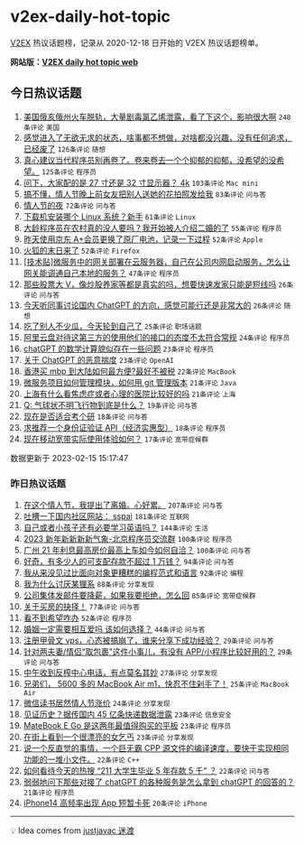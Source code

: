 # v2ex-daily-hot-topic

[V2EX](https://www.v2ex.com/) 热议话题榜，记录从 2020-12-18 日开始的 V2EX 热议话题榜单。

**网站版：[V2EX daily hot topic web](https://boojack.github.io/v2ex-daily-hot-topic-web/)**

## 今日热议话题

<!-- TODAY BEGIN -->

1. [美国俄亥俄州火车脱轨，大量剧毒氯乙烯泄露，看了下这个，影响很大啊](https://www.v2ex.com/t/916218) `248条评论` `美国`
1. [感觉进入了无欲无求的状态，啥事都不想做，对啥都没兴趣，没有任何追求，已经废了](https://www.v2ex.com/t/916280) `126条评论` `随想`
1. [真心建议当代程序员别再卷了。卷来卷去一个个抑郁的抑郁，没希望的没希望。](https://www.v2ex.com/t/916225) `125条评论` `程序员`
1. [问下，大家配的是 27 寸还是 32 寸显示器？ 4k](https://www.v2ex.com/t/916192) `103条评论` `Mac mini`
1. [搞不懂，情人节晚上前女友把别人送她的花拍照发给我](https://www.v2ex.com/t/916367) `83条评论` `问与答`
1. [情人节的夜](https://www.v2ex.com/t/916228) `72条评论` `问与答`
1. [下载机安装哪个 Linux 系统？新手](https://www.v2ex.com/t/916214) `61条评论` `Linux`
1. [大龄程序员在农村真的没人要吗？我开始被人介绍二婚的了](https://www.v2ex.com/t/916412) `55条评论` `程序员`
1. [昨天使用京东 A+会员更换了原厂电池，记录一下过程](https://www.v2ex.com/t/916265) `52条评论` `Apple`
1. [火狐的末日来了](https://www.v2ex.com/t/916352) `52条评论` `Firefox`
1. [[技术贴]微服务中的网关部署在云服务器，自己在公司内网启动服务，怎么让网关能调通自己本地的服务？](https://www.v2ex.com/t/916208) `47条评论` `程序员`
1. [那些股票大 V，像炒股养家等都是真实的吗，想要快速发家只能是短线吗](https://www.v2ex.com/t/916381) `26条评论` `问与答`
1. [今天听同事讨论国内 ChatGPT 的方向，感觉可能行还是非常大的](https://www.v2ex.com/t/916277) `26条评论` `随想`
1. [吃了别人不少瓜，今天轮到自己了](https://www.v2ex.com/t/916413) `25条评论` `职场话题`
1. [阿里云盘对待这第三方的使用他们的接口的态度不太符合常规](https://www.v2ex.com/t/916273) `24条评论` `程序员`
1. [chatGPT 的数学计算貌似存在一些问题](https://www.v2ex.com/t/916314) `23条评论` `程序员`
1. [关于 ChatGPT 的恶意揣度](https://www.v2ex.com/t/916264) `23条评论` `OpenAI`
1. [香港买 mbp 到大陆如何最方便?最好不被税](https://www.v2ex.com/t/916220) `22条评论` `MacBook`
1. [微服务项目如何管理模块，如何用 git 管理版本](https://www.v2ex.com/t/916288) `21条评论` `Java`
1. [上海有什么看焦虑症或者心理的医院比较好的吗](https://www.v2ex.com/t/916206) `21条评论` `上海`
1. [Q: 气球状不明飞行物到底是什么？](https://www.v2ex.com/t/916425) `19条评论` `问与答`
1. [现在是否适合考个研](https://www.v2ex.com/t/916334) `18条评论` `问与答`
1. [求推荐一个身份证验证 API（经济实惠型）](https://www.v2ex.com/t/916199) `18条评论` `程序员`
1. [现在移动宽带实际使用体验如何？](https://www.v2ex.com/t/916388) `17条评论` `宽带症候群`

数据更新于 2023-02-15 15:17:47

<!-- TODAY END -->

### 昨日热议话题

<!-- YESTERDAY BEGIN -->

1. [在这个情人节，我提出了离婚。心好累。](https://www.v2ex.com/t/916027) `207条评论` `问与答`
1. [吐槽一下国内社区网站： sspai](https://www.v2ex.com/t/915913) `181条评论` `互联网`
1. [自己或者小孩子还有必要学习英语吗？](https://www.v2ex.com/t/915886) `144条评论` `生活`
1. [2023 新年新新新新气象-北京程序员交流群](https://www.v2ex.com/t/915981) `100条评论` `程序员`
1. [广州 21 年利息最高房价最高上车如今如何自洽？](https://www.v2ex.com/t/915892) `100条评论` `问与答`
1. [好奇，有多少人的可支配存款不超过 1 万钱？](https://www.v2ex.com/t/915875) `94条评论` `问与答`
1. [我从来没见过比面向对象更糟糕的编程范式和语言](https://www.v2ex.com/t/915980) `92条评论` `编程`
1. [我为什么讨厌某狸系](https://www.v2ex.com/t/915922) `88条评论` `分享发现`
1. [公司集体发邮件要降薪，如果我要拒绝，怎么回](https://www.v2ex.com/t/916000) `85条评论` `宽带症候群`
1. [关于买房的抉择！](https://www.v2ex.com/t/915911) `77条评论` `问与答`
1. [看不到希望咋办](https://www.v2ex.com/t/916069) `52条评论` `程序员`
1. [婚姻一定需要相互爱吗 该如何选择？](https://www.v2ex.com/t/916089) `44条评论` `问与答`
1. [注册甲骨文 vps，心态被搞崩了，谁来分享下成功经验？](https://www.v2ex.com/t/915948) `29条评论` `问与答`
1. [针对两夫妻/情侣“取包裹”这件小事儿，有没有 APP/小程序比较好用的？](https://www.v2ex.com/t/915901) `29条评论` `问与答`
1. [中午收到反榨中心电话，有点莫名其妙](https://www.v2ex.com/t/916015) `27条评论` `分享发现`
1. [兄弟们， 5600 多的 MacBook Air m1，快忍不住剁手了！](https://www.v2ex.com/t/916120) `25条评论` `MacBook Air`
1. [微信读书居然情人节涨价](https://www.v2ex.com/t/915894) `24条评论` `分享发现`
1. [见证历史？据传国内 45 亿条快递数据泄露](https://www.v2ex.com/t/916040) `23条评论` `信息安全`
1. [MateBook E Go 是这两年最值得购买的平板](https://www.v2ex.com/t/915988) `23条评论` `程序员`
1. [在街上看到一个很漂亮的女乞丐](https://www.v2ex.com/t/915904) `23条评论` `分享发现`
1. [说一个反直觉的事情，一个巨无霸 CPP 源文件的编译速度，要快于实现相同功能的一堆小文件。](https://www.v2ex.com/t/916003) `22条评论` `C++`
1. [如何看待今天的热搜 “211 大学生毕业 5 年存款 5 千” ？](https://www.v2ex.com/t/915902) `22条评论` `问与答`
1. [弱弱地问下那些对接了 chatGPT 的各种服务是怎么拿到 chatGPT 的回答的？](https://www.v2ex.com/t/915916) `21条评论` `程序员`
1. [iPhone14 高频率出现 App 短暂卡死](https://www.v2ex.com/t/915919) `20条评论` `iPhone`

<!-- YESTERDAY END -->

---

💡 Idea comes from [justjavac 迷渡](https://github.com/justjavac/)
